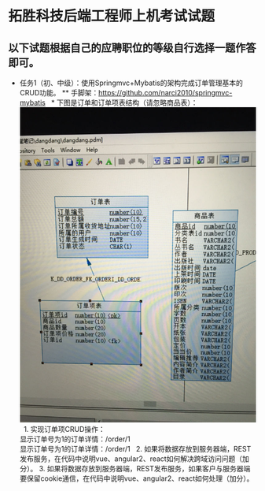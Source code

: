 # 拓胜科技后端工程师上机考试试题
## 以下试题根据自己的应聘职位的等级自行选择一题作答即可。
* 任务1（初、中级）：使用Springmvc+Mybatis的架构完成订单管理基本的CRUD功能。
** 手脚架：https://github.com/narci2010/springmvc-mybatis
   * 下图是订单和订单项表结构（请忽略商品表）：
      <img src="task1.jpg"/>
      <br>
   1. 实现订单项CRUD操作：
   <br>显示订单号为1的订单详情：/order/1
    <br>显示订单号为1的订单详情：/order/1
   2. 如果将数据存放到服务器端，REST发布服务，在代码中说明vue、angular2、react如何解决跨域访问问题（加分）。
   3. 如果将数据存放到服务器端，REST发布服务，如果客户与服务器端要保留cookie通信，在代码中说明vue、angular2、react如何处理（加分）。
